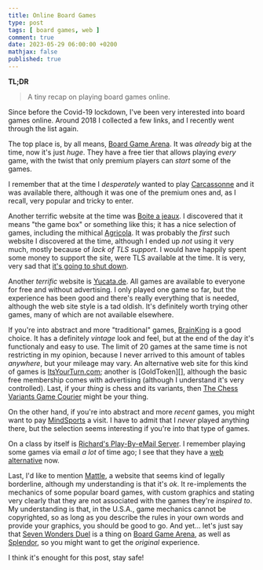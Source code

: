 ```yaml
---
title: Online Board Games
type: post
tags: [ board games, web ]
comment: true
date: 2023-05-29 06:00:00 +0200
mathjax: false
published: true
---
```


**TL;DR**

> A tiny recap on playing board games online.

Since before the Covid-19 lockdown, I've been very interested into board
games online. Around 2018 I collected a few links, and I recently went
through the list again.

The top place is, by all means, [Board Game Arena][]. It was *already* big
at the time, now it's just *huge*. They have a free tier that allows playing
*every* game, with the twist that only premium players can *start* some of
the games.

I remember that at the time I *desperately* wanted to play [Carcassonne][]
and it was available there, although it was one of the premium ones and, as
I recall, very popular and tricky to enter.

Another terrific website at the time was [Boite a jeaux][]. I discovered
that it means "the game box" or something like this; it has a nice selection
of games, including the mithical [Agricola][]. It was probably the *first*
such website I discovered at the time, although I ended up *not* using it
very much, mostly because of *lack of TLS support*. I would have happily
spent some money to support the site, were TLS available at the time. It is
very, very sad that [it's going to shut down][].

Another *terrific* website is [Yucata.de][]. All games are available to
everyone for free and without advertising. I only played one game so far,
but the experience has been good and there's really everything that is
needed, although the web site style is a tad oldish. It's definitely worth
trying other games, many of which are not available elsewhere.

If you're into abstract and more "traditional" games, [BrainKing][] is a
good choice. It has a definitely *vintage* look and feel, but at the end of
the day it's functionaly and easy to use. The limit of 20 games at the same
time is not restricting in my opinion, because I never arrived to this
amount of tables *anywhere*, but your mileage may vary. An alternative web
site for this kind of games is [ItsYourTurn.com][]; another is
[GoldToken][], although the basic free membership comes with advertising
(although I understand it's very controlled). Last, if your *thing* is chess
and its variants, then [The Chess Variants Game Courier][] might be your
thing.

On the other hand, if you're into abstract and more *recent* games, you
might want to pay [MindSports][] a visit. I have to admit that I *never*
played anything there, but the selection seems interesting if you're into
that type of games.

On a class by itself is [Richard's Play-By-eMail Server][]. I remember
playing some games via email *a lot* of time ago; I see that they have a
[web alternative][] now.

Last, I'd like to mention [Mattle][], a website that seems kind of legally
borderline, although my understanding is that it's *ok*. It re-implements
the mechanics of some popular board games, with custom graphics and stating
very clearly that they are not associated with the games they're *inspired
to*. My understanding is that, in the U.S.A., game mechanics cannot be
copyrighted, so as long as you describe the rules in your own words and
provide your graphics, you should be good to go. And yet... let's just say
that [Seven Wonders Duel][] is a thing on [Board Game Arena][], as well as
[Splendor][], so you might want to get the *original* experience.

I think it's enought for this post, stay safe!


[Board Game Arena]: https://boardgamearena.com/gameinprogress
[Carcassonne]: https://boardgamegeek.com/boardgame/822/carcassonne
[Boite a jeaux]: https://www.boiteajeux.net/
[Agricola]: https://boardgamegeek.com/boardgame/31260/agricola
[it's going to shut down]: https://www.boiteajeux.net/forum/viewtopic.php?f=13&t=28665
[Yucata.de]: https://www.yucata.de/en
[BrainKing]: https://brainking.com/
[MindSports]: https://mindsports.nl/index.php
[ItsYourTurn.com]: https://www.itsyourturn.com/
[The Chess Variants Game Courier]: https://www.chessvariants.com/play/pbm/
[Richard's Play-By-eMail Server]: http://www.gamerz.net/pbmserv/
[web alternative]: http://www.gamerz.net/pbmserv/gamerz.php
[Mattle]: https://mattle.online/
[Seven Wonders Duel]: https://boardgamearena.com/gamepanel?game=sevenwondersduel
[Splendor]: https://boardgamearena.com/gamepanel?game=splendor
